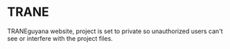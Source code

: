 # TRANE
TRANEguyana website, project is set to private so unauthorized users can't see or interfere with the project files. 
